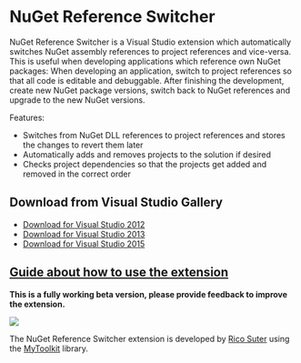 # NuGet Reference Switcher

NuGet Reference Switcher is a Visual Studio extension which automatically switches NuGet assembly references to project references and vice-versa. This is useful when developing applications which reference own NuGet packages: When developing an application, switch to project references so that all code is editable and debuggable. After finishing the development, create new NuGet package versions, switch back to NuGet references and upgrade to the new NuGet versions. 

Features: 

- Switches from NuGet DLL references to project references and stores the changes to revert them later
- Automatically adds and removes projects to the solution if desired
- Checks project dependencies so that the projects get added and removed in the correct order

## Download from Visual Studio Gallery

* [Download for Visual Studio 2012](https://visualstudiogallery.msdn.microsoft.com/9a7bbfb3-1b44-4a59-8204-0a01abbeeaca)
* [Download for Visual Studio 2013](https://visualstudiogallery.msdn.microsoft.com/68878c27-110c-43ec-ae61-3ea3f7aae88c)
* [Download for Visual Studio 2015](https://visualstudiogallery.msdn.microsoft.com/e2458c0b-03c0-47a9-a94b-0d28567e0a84)

## [Guide about how to use the extension](TODO)

**This is a fully working beta version, please provide feedback to improve the extension.**

![](http://rsuter.com/Upload/NuGetReferenceSwitcher/02.png)

The NuGet Reference Switcher extension is developed by [Rico Suter](http://rsuter.com) using the [MyToolkit](http://https://github.com/MyToolkit/Core) library. 


